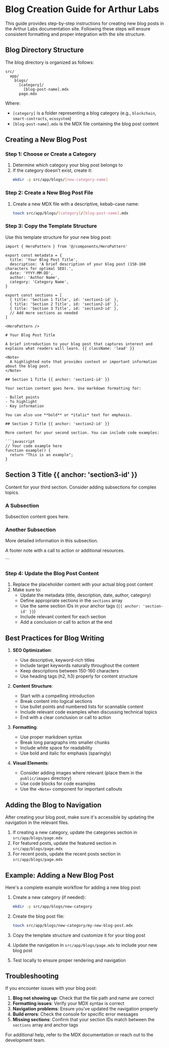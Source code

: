 # Blog Creation Guide for Arthur Labs

This guide provides step-by-step instructions for creating new blog posts in the Arthur Labs documentation site. Following these steps will ensure consistent formatting and proper integration with the site structure.

## Blog Directory Structure

The blog directory is organized as follows:

```
src/
  app/
    blogs/
      [category]/
        [blog-post-name].mdx
      page.mdx
```

Where:
- `[category]` is a folder representing a blog category (e.g., `blockchain`, `smart-contracts`, `ecosystem`)
- `[blog-post-name].mdx` is the MDX file containing the blog post content

## Creating a New Blog Post

### Step 1: Choose or Create a Category

1. Determine which category your blog post belongs to
2. If the category doesn't exist, create it:
   ```bash
   mkdir -p src/app/blogs/[new-category-name]
   ```

### Step 2: Create a New Blog Post File

1. Create a new MDX file with a descriptive, kebab-case name:
   ```bash
   touch src/app/blogs/[category]/[blog-post-name].mdx
   ```

### Step 3: Copy the Template Structure

Use this template structure for your new blog post:

```mdx
import { HeroPattern } from '@/components/HeroPattern'

export const metadata = {
  title: 'Your Blog Post Title',
  description: 'A brief description of your blog post (150-160 characters for optimal SEO).',
  date: 'YYYY-MM-DD',
  author: 'Author Name',
  category: 'Category Name',
}

export const sections = [
  { title: 'Section 1 Title', id: 'section1-id' },
  { title: 'Section 2 Title', id: 'section2-id' },
  { title: 'Section 3 Title', id: 'section3-id' },
  // Add more sections as needed
]

<HeroPattern />

# Your Blog Post Title

A brief introduction to your blog post that captures interest and explains what readers will learn. {{ className: 'lead' }}

<Note>
  A highlighted note that provides context or important information about the blog post.
</Note>

## Section 1 Title {{ anchor: 'section1-id' }}

Your section content goes here. Use markdown formatting for:

- Bullet points
- To highlight
- Key information

You can also use **bold** or *italic* text for emphasis.

## Section 2 Title {{ anchor: 'section2-id' }}

More content for your second section. You can include code examples:

```javascript
// Your code example here
function example() {
  return "This is an example";
}
```

## Section 3 Title {{ anchor: 'section3-id' }}

Content for your third section. Consider adding subsections for complex topics.

### A Subsection

Subsection content goes here.

### Another Subsection

More detailed information in this subsection.

<div className="mt-8 border-t border-zinc-900/5 pt-8 dark:border-white/5">
  <p className="text-sm text-zinc-600 dark:text-zinc-400">
    A footer note with a call to action or additional resources.
  </p>
</div>
```

### Step 4: Update the Blog Post Content

1. Replace the placeholder content with your actual blog post content
2. Make sure to:
   - Update the metadata (title, description, date, author, category)
   - Define appropriate sections in the `sections` array
   - Use the same section IDs in your anchor tags (`{{ anchor: 'section-id' }}`)
   - Include relevant content for each section
   - Add a conclusion or call to action at the end

## Best Practices for Blog Writing

1. **SEO Optimization**:
   - Use descriptive, keyword-rich titles
   - Include target keywords naturally throughout the content
   - Keep descriptions between 150-160 characters
   - Use heading tags (h2, h3) properly for content structure

2. **Content Structure**:
   - Start with a compelling introduction
   - Break content into logical sections
   - Use bullet points and numbered lists for scannable content
   - Include relevant code examples when discussing technical topics
   - End with a clear conclusion or call to action

3. **Formatting**:
   - Use proper markdown syntax
   - Break long paragraphs into smaller chunks
   - Include white space for readability
   - Use bold and italic for emphasis (sparingly)

4. **Visual Elements**:
   - Consider adding images where relevant (place them in the `public/images` directory)
   - Use code blocks for code examples
   - Use the `<Note>` component for important callouts

## Adding the Blog to Navigation

After creating your blog post, make sure it's accessible by updating the navigation in the relevant files.

1. If creating a new category, update the categories section in `src/app/blogs/page.mdx`
2. For featured posts, update the featured section in `src/app/blogs/page.mdx`
3. For recent posts, update the recent posts section in `src/app/blogs/page.mdx`

## Example: Adding a New Blog Post

Here's a complete example workflow for adding a new blog post:

1. Create a new category (if needed):
   ```bash
   mkdir -p src/app/blogs/new-category
   ```

2. Create the blog post file:
   ```bash
   touch src/app/blogs/new-category/my-new-blog-post.mdx
   ```

3. Copy the template structure and customize it for your blog post

4. Update the navigation in `src/app/blogs/page.mdx` to include your new blog post

5. Test locally to ensure proper rendering and navigation

## Troubleshooting

If you encounter issues with your blog post:

1. **Blog not showing up**: Check that the file path and name are correct
2. **Formatting issues**: Verify your MDX syntax is correct
3. **Navigation problems**: Ensure you've updated the navigation properly
4. **Build errors**: Check the console for specific error messages
5. **Missing sections**: Confirm that your section IDs match between the `sections` array and anchor tags

For additional help, refer to the MDX documentation or reach out to the development team.